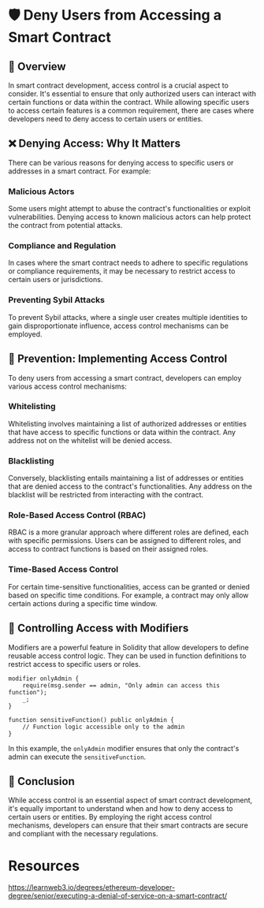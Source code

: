 # 🛡️ Deny Users from Accessing a Smart Contract

## 👀 Overview

In smart contract development, access control is a crucial aspect to consider. It's essential to ensure that only authorized users can interact with certain functions or data within the contract. While allowing specific users to access certain features is a common requirement, there are cases where developers need to deny access to certain users or entities.

## ❌ Denying Access: Why It Matters

There can be various reasons for denying access to specific users or addresses in a smart contract. For example:

### Malicious Actors

Some users might attempt to abuse the contract's functionalities or exploit vulnerabilities. Denying access to known malicious actors can help protect the contract from potential attacks.

### Compliance and Regulation

In cases where the smart contract needs to adhere to specific regulations or compliance requirements, it may be necessary to restrict access to certain users or jurisdictions.

### Preventing Sybil Attacks

To prevent Sybil attacks, where a single user creates multiple identities to gain disproportionate influence, access control mechanisms can be employed.

## 👮 Prevention: Implementing Access Control

To deny users from accessing a smart contract, developers can employ various access control mechanisms:

### Whitelisting

Whitelisting involves maintaining a list of authorized addresses or entities that have access to specific functions or data within the contract. Any address not on the whitelist will be denied access.

### Blacklisting

Conversely, blacklisting entails maintaining a list of addresses or entities that are denied access to the contract's functionalities. Any address on the blacklist will be restricted from interacting with the contract.

### Role-Based Access Control (RBAC)

RBAC is a more granular approach where different roles are defined, each with specific permissions. Users can be assigned to different roles, and access to contract functions is based on their assigned roles.

### Time-Based Access Control

For certain time-sensitive functionalities, access can be granted or denied based on specific time conditions. For example, a contract may only allow certain actions during a specific time window.

## 🚪 Controlling Access with Modifiers

Modifiers are a powerful feature in Solidity that allow developers to define reusable access control logic. They can be used in function definitions to restrict access to specific users or roles.

```solidity
modifier onlyAdmin {
    require(msg.sender == admin, "Only admin can access this function");
    _;
}

function sensitiveFunction() public onlyAdmin {
    // Function logic accessible only to the admin
}
```

In this example, the `onlyAdmin` modifier ensures that only the contract's admin can execute the `sensitiveFunction`.

## 👋 Conclusion

While access control is an essential aspect of smart contract development, it's equally important to understand when and how to deny access to certain users or entities. By employing the right access control mechanisms, developers can ensure that their smart contracts are secure and compliant with the necessary regulations.

# Resources

https://learnweb3.io/degrees/ethereum-developer-degree/senior/executing-a-denial-of-service-on-a-smart-contract/